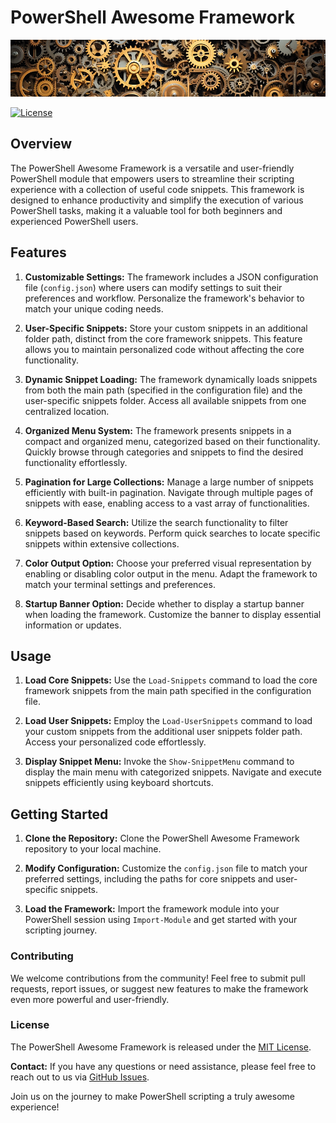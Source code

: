 # PowerShell Awesome Framework

![PowerShell Awesome Framework](https://github.com/voytas75/PowershellFramework/blob/master/images/gears.png?raw=true "PowerShell Awesome Framework")

[![License](https://img.shields.io/github/license/voytas75/PowershellFramework)](https://github.com/voytas75/PowershellFramework/blob/master/LICENSE)

## Overview

The PowerShell Awesome Framework is a versatile and user-friendly PowerShell module that empowers users to streamline their scripting experience with a collection of useful code snippets. This framework is designed to enhance productivity and simplify the execution of various PowerShell tasks, making it a valuable tool for both beginners and experienced PowerShell users.

## Features

1. **Customizable Settings:** The framework includes a JSON configuration file (`config.json`) where users can modify settings to suit their preferences and workflow. Personalize the framework's behavior to match your unique coding needs.

2. **User-Specific Snippets:** Store your custom snippets in an additional folder path, distinct from the core framework snippets. This feature allows you to maintain personalized code without affecting the core functionality.

3. **Dynamic Snippet Loading:** The framework dynamically loads snippets from both the main path (specified in the configuration file) and the user-specific snippets folder. Access all available snippets from one centralized location.

4. **Organized Menu System:** The framework presents snippets in a compact and organized menu, categorized based on their functionality. Quickly browse through categories and snippets to find the desired functionality effortlessly.

5. **Pagination for Large Collections:** Manage a large number of snippets efficiently with built-in pagination. Navigate through multiple pages of snippets with ease, enabling access to a vast array of functionalities.

6. **Keyword-Based Search:** Utilize the search functionality to filter snippets based on keywords. Perform quick searches to locate specific snippets within extensive collections.

7. **Color Output Option:** Choose your preferred visual representation by enabling or disabling color output in the menu. Adapt the framework to match your terminal settings and preferences.

8. **Startup Banner Option:** Decide whether to display a startup banner when loading the framework. Customize the banner to display essential information or updates.

## Usage

1. **Load Core Snippets:** Use the `Load-Snippets` command to load the core framework snippets from the main path specified in the configuration file.

2. **Load User Snippets:** Employ the `Load-UserSnippets` command to load your custom snippets from the additional user snippets folder path. Access your personalized code effortlessly.

3. **Display Snippet Menu:** Invoke the `Show-SnippetMenu` command to display the main menu with categorized snippets. Navigate and execute snippets efficiently using keyboard shortcuts.

## Getting Started

1. **Clone the Repository:** Clone the PowerShell Awesome Framework repository to your local machine.

2. **Modify Configuration:** Customize the `config.json` file to match your preferred settings, including the paths for core snippets and user-specific snippets.

3. **Load the Framework:** Import the framework module into your PowerShell session using `Import-Module` and get started with your scripting journey.

### Contributing

We welcome contributions from the community! Feel free to submit pull requests, report issues, or suggest new features to make the framework even more powerful and user-friendly.

### License

The PowerShell Awesome Framework is released under the [MIT License](https://github.com/voytas75/PowershellFramework/blob/master/LICENSE).

**Contact:**
If you have any questions or need assistance, please feel free to reach out to us via [GitHub Issues](https://github.com/voytas75/PowershellFramework/issues).

Join us on the journey to make PowerShell scripting a truly awesome experience!
